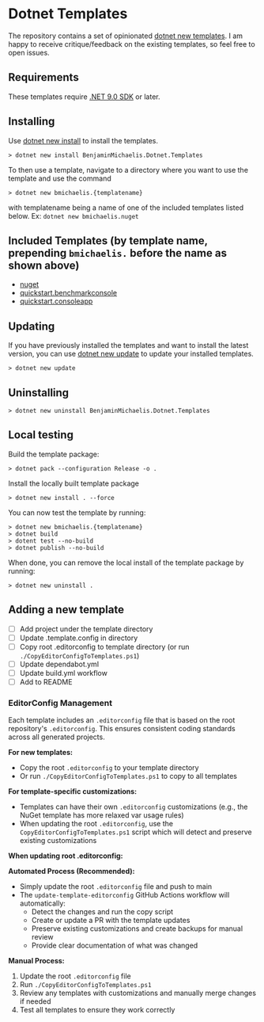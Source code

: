 # Dotnet Templates

The repository contains a set of opinionated [dotnet new templates](https://learn.microsoft.com/dotnet/core/tools/custom-templates). I am happy to receive critique/feedback on the existing templates, so feel free to open issues.

## Requirements

These templates require [.NET 9.0 SDK](https://dotnet.microsoft.com/download/dotnet/9.0) or later.

## Installing

Use [dotnet new install](https://learn.microsoft.com/dotnet/core/tools/dotnet-new-install) to install the templates.

```cli
> dotnet new install BenjaminMichaelis.Dotnet.Templates
```

To then use a template, navigate to a directory where you want to use the template and use the command

```cli
> dotnet new bmichaelis.{templatename}
```

with templatename being a name of one of the included templates listed below. Ex: `dotnet new bmichaelis.nuget`

## Included Templates (by template name, prepending `bmichaelis.` before the name as shown above)

- [nuget](./templates/Library/NuGet/README.md)
- [quickstart.benchmarkconsole](./templates/Quickstart/BenchmarkApp/README.md)
- [quickstart.consoleapp](./templates/Quickstart/ConsoleApp/README.md)

## Updating

If you have previously installed the templates and want to install the latest version, you can use [dotnet new update](https://learn.microsoft.com/dotnet/core/tools/dotnet-new-update) to update your installed templates.

```cli
> dotnet new update
```

## Uninstalling

```cli
> dotnet new uninstall BenjaminMichaelis.Dotnet.Templates
```

## Local testing

Build the template package:

```cli
> dotnet pack --configuration Release -o .
```

Install the locally built template package

```cli
> dotnet new install . --force
```

You can now test the template by running:

```cli
> dotnet new bmichaelis.{templatename}
> dotnet build
> dotent test --no-build
> dotnet publish --no-build
```

When done, you can remove the local install of the template package by running:

```cli
> dotnet new uninstall .
```

## Adding a new template

- [ ] Add project under the template directory
- [ ] Update .template.config in directory
- [ ] Copy root .editorconfig to template directory (or run `./CopyEditorConfigToTemplates.ps1`)
- [ ] Update dependabot.yml
- [ ] Update build.yml workflow
- [ ] Add to README

### EditorConfig Management

Each template includes an `.editorconfig` file that is based on the root repository's `.editorconfig`. This ensures consistent coding standards across all generated projects.

**For new templates:**
- Copy the root `.editorconfig` to your template directory
- Or run `./CopyEditorConfigToTemplates.ps1` to copy to all templates

**For template-specific customizations:**
- Templates can have their own `.editorconfig` customizations (e.g., the NuGet template has more relaxed var usage rules)
- When updating the root `.editorconfig`, use the `CopyEditorConfigToTemplates.ps1` script which will detect and preserve existing customizations

**When updating root .editorconfig:**

**Automated Process (Recommended):**
- Simply update the root `.editorconfig` file and push to main
- The `update-template-editorconfig` GitHub Actions workflow will automatically:
  - Detect the changes and run the copy script
  - Create or update a PR with the template updates
  - Preserve existing customizations and create backups for manual review
  - Provide clear documentation of what was changed

**Manual Process:**
1. Update the root `.editorconfig` file
2. Run `./CopyEditorConfigToTemplates.ps1` 
3. Review any templates with customizations and manually merge changes if needed
4. Test all templates to ensure they work correctly
